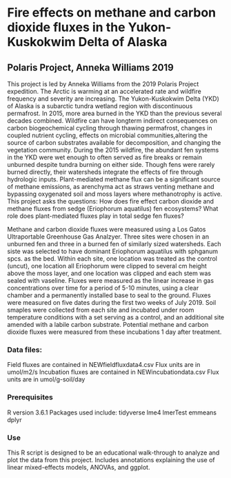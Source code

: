 # Fire effects on methane and carbon dioxide fluxes in the Yukon-Kuskokwim Delta of Alaska
## Polaris Project, Anneka Williams 2019

  This project is led by Anneka Williams from the 2019 Polaris Project expedition. The Arctic is warming at an accelerated rate and wildfire frequency and severity are increasing.
The Yukon-Kuskokwim Delta (YKD) of Alaska is a subarctic tundra wetland region with discontinuous permafrost. In 2015, more area burned in the YKD than the previous several decades combined. Wildfire can have longterm indirect consequences on carbon biogeochemical cycling through thawing permafrost, changes in coupled nutrient cycling, effects on microbial communities,altering the source of carbon substrates available for decomposition, and changing the vegetation community. During the 2015 wildfire, the abundant fen systems in the YKD were wet enough to often served as fire breaks or remain unburned despite tundra burning on either side. Though fens were rarely burned directly, their watersheds integrate the effects of fire through hydrologic inputs. Plant-mediated methane flux can be a significant source of methane emissions, as arenchyma act as straws venting methane and bypassing oxygenated soil and moss layers where methanotrophy is active. This project asks the questions: How does fire effect carbon dioxide and methane fluxes from sedge (Eriophorum aquatilus) fen ecosystems? What role does plant-mediated fluxes play in total sedge fen fluxes?

  Methane and carbon dioxide fluxes were measured using a Los Gatos Ultraportable Greenhouse Gas Analzyer. Three sites were chosen in an unburned fen and three in a burned fen of similarly sized watersheds. Each siste was selected to have dominant Eriophorum aquatilus with sphganum spcs. as the bed. Within each site, one location was treated as the control (uncut), one location all Eriophorum were clipped to several cm height above the moss layer, and one location was clipped and each stem was sealed with vaseline. Fluxes were measured as the linear increase in gas concentrations over time for a period of 5-10 minutes, using a clear chamber and a permanently installed base to seal to the ground. Fluxes were measured on five dates during the first two weeks of July 2019. Soil smaples were collected from each site and incubated under room temperature conditions with a set serving as a control, and an additional site amended with a labile carbon substrate. Potential methane and carbon dioxide fluxes were measured from these incubations 1 day after treatment.
  
### Data files:
Field fluxes are contained in NEWfieldfluxdata4.csv
Flux units are in umol/m2/s
Incubation fluxes are contained in NEWincubationdata.csv
Flux units are in umol/g-soil/day

### Prerequisites
R version 3.6.1
Packages used include:
tidyverse
lme4
lmerTest
emmeans
dplyr

### Use
This R script is designed to be an educational walk-through to analyze and plot the data from this project. Includes annotations explaining the use of linear mixed-effects models, ANOVAs, and ggplot.
